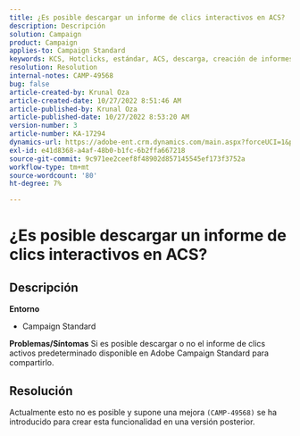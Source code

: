```yaml
---
title: ¿Es posible descargar un informe de clics interactivos en ACS?
description: Descripción
solution: Campaign
product: Campaign
applies-to: Campaign Standard
keywords: KCS, Hotclicks, estándar, ACS, descarga, creación de informes, informes
resolution: Resolution
internal-notes: CAMP-49568
bug: false
article-created-by: Krunal Oza
article-created-date: 10/27/2022 8:51:46 AM
article-published-by: Krunal Oza
article-published-date: 10/27/2022 8:53:20 AM
version-number: 3
article-number: KA-17294
dynamics-url: https://adobe-ent.crm.dynamics.com/main.aspx?forceUCI=1&pagetype=entityrecord&etn=knowledgearticle&id=0ecd9090-d455-ed11-bba2-6045bd006c82
exl-id: e41d8368-a4af-48b0-b1fc-6b2ffa667218
source-git-commit: 9c971ee2ceef8f48902d857145545ef173f3752a
workflow-type: tm+mt
source-wordcount: '80'
ht-degree: 7%

---
```


# ¿Es posible descargar un informe de clics interactivos en ACS?

## Descripción

<b>Entorno</b>
- Campaign Standard



<b>Problemas/Síntomas</b>
Si es posible descargar o no el informe de clics activos predeterminado disponible en Adobe Campaign Standard para compartirlo.


## Resolución


Actualmente esto no es posible y supone una mejora `(CAMP-49568)` se ha introducido para crear esta funcionalidad en una versión posterior.
